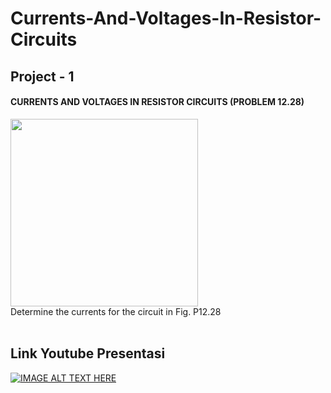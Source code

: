 ﻿# Currents-And-Voltages-In-Resistor-Circuits
## Project - 1  
#### **CURRENTS AND VOLTAGES IN RESISTOR CIRCUITS (PROBLEM 12.28)**
<img width="300" src="Project-1_Team2_FB_CurrentsAndVoltagesInResistorCircuits/Images/problem_12.28.png"> <br />
Determine the currents for the circuit in Fig. P12.28
<br />
<br />
## Link Youtube Presentasi
[![IMAGE ALT TEXT HERE](https://img.youtube.com/vi/3g_gOZGYSuw/0.jpg)](https://www.youtube.com/watch?v=3g_gOZGYSuw)

